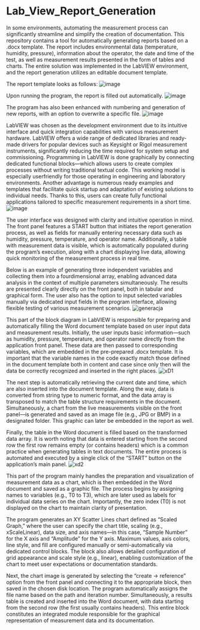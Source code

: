 # Lab_View_Report_Generation
In some environments, automating the measurement process can significantly streamline and simplify the creation of documentation. This repository contains a tool for automatically generating reports based on a .docx template. The report includes environmental data (temperature, humidity, pressure), information about the operator, the date and time of the test, as well as measurement results presented in the form of tables and charts. The entire solution was implemented in the LabVIEW environment, and the report generation utilizes an editable document template.

The report template looks as follows:
![image](https://github.com/user-attachments/assets/6e48daba-4f50-45db-8c82-d687dc298b6d)

Upon running the program, the report is filled out automatically.
![image](https://github.com/user-attachments/assets/fb70ec9f-7308-4128-8397-ac92c6093079)

The program has also been enhanced with numbering and generation of new reports, with an option to overwrite a specific file.
![image](https://github.com/user-attachments/assets/eb25b33d-bfe5-4943-9b83-b684c28ae372)

LabVIEW was chosen as the development environment due to its intuitive interface and quick integration capabilities with various measurement hardware. LabVIEW offers a wide range of dedicated libraries and ready-made drivers for popular devices such as Keysight or Rigol measurement instruments, significantly reducing the time required for system setup and commissioning. Programming in LabVIEW is done graphically by connecting dedicated functional blocks—which allows users to create complex processes without writing traditional textual code. This working model is especially userfriendly for those operating in engineering and laboratory environments. Another advantage is numerous ready examples and templates that facilitate quick startup and adaptation of existing solutions to individual needs. Thanks to this, users can create fully functional applications tailored to specific measurement requirements in a short time.
![image](https://github.com/Wneq1/Lab_View_Report_Generation/assets/127328405/eb07ee45-7ba1-4652-be3d-497dae79a13b)

The user interface was designed with clarity and intuitive operation in mind. The front panel features a START button that initiates the report generation process, as well as fields for manually entering necessary data such as humidity, pressure, temperature, and operator name. Additionally, a table with measurement data is visible, which is automatically populated during the program’s execution, along with a chart displaying live data, allowing quick monitoring of the measurement process in real time.

Below is an example of generating three independent variables and collecting them into a fourdimensional array, enabling advanced data analysis in the context of multiple parameters simultaneously. The results are presented clearly directly on the front panel, both in tabular and graphical form. The user also has the option to input selected variables manually via dedicated input fields in the program interface, allowing flexible testing of various measurement scenarios.
![generacja](https://github.com/user-attachments/assets/99462b4b-02b6-4602-ac9d-8cb1096fc8a7)

This part of the block diagram in LabVIEW is responsible for preparing and automatically filling the Word document template based on user input data and measurement results. Initially, the user inputs basic information—such as humidity, pressure, temperature, and operator name directly from the application front panel. These data are then passed to corresponding variables, which are embedded in the pre-prepared .docx template. It is important that the variable names in the code exactly match those defined in the document template both in content and case since only then will the data be correctly recognized and inserted in the right places.
![xD1](https://github.com/user-attachments/assets/25146ae7-a9c2-4f32-ac47-f8e9488e98cf)

The next step is automatically retrieving the current date and time, which are also inserted into the document template. Along the way, data is converted from string type to numeric format, and the data array is transposed to match the table structure requirements in the document. Simultaneously, a chart from the live measurements visible on the front panel—is generated and saved as an image file (e.g., JPG or BMP) in a designated folder. This graphic can later be embedded in the report as well.

Finally, the table in the Word document is filled based on the transformed data array. It is worth noting that data is entered starting from the second row the first row remains empty (or contains headers) which is a common practice when generating tables in text documents. The entire process is automated and executed by a single click of the “START” button on the application’s main panel.
![xd2](https://github.com/user-attachments/assets/750f6c87-3663-4485-84c2-05fae9d9a327)

This part of the program mainly handles the preparation and visualization of measurement data as a chart, which is then embedded in the Word document and saved as a graphic file. The process begins by assigning names to variables (e.g., T0 to T3), which are later used as labels for individual data series on the chart. Importantly, the zero index (T0) is not displayed on the chart to maintain clarity of presentation.

The program generates an XY Scatter Lines chart defined as “Scaled Graph,” where the user can specify the chart title, scaling (e.g., xScaleLinear), data size, and axis names—in this case, “Sample Number” for the X axis and “Amplitude” for the Y axis. Maximum values, axis colors, line style, and fill are configured manually or semi-automatically via dedicated control blocks. The block also allows detailed configuration of grid appearance and scale style (e.g., linear), enabling customization of the chart to meet user expectations or documentation standards.

Next, the chart image is generated by selecting the “create → reference” option from the front panel and connecting it to the appropriate block, then saved in the chosen disk location. The program automatically assigns the file name based on the path and iteration number. Simultaneously, a results table is created and inserted into the Word document, with data starting from the second row (the first usually contains headers). This entire block constitutes an integrated module responsible for the graphical representation of measurement data and its documentation.
